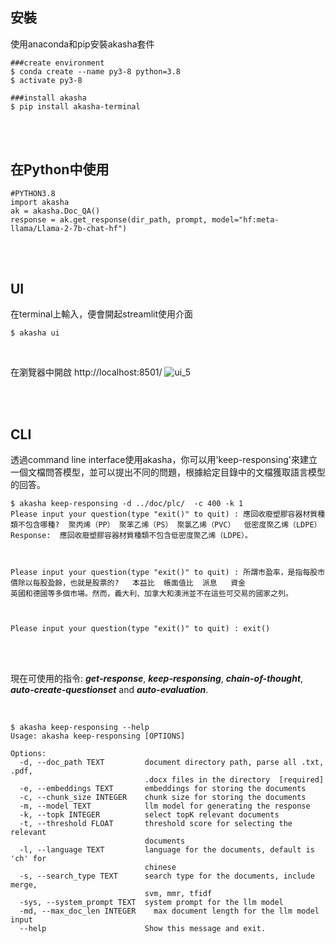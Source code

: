## 安裝

使用anaconda和pip安裝akasha套件


```shell!
###create environment
$ conda create --name py3-8 python=3.8
$ activate py3-8

###install akasha
$ pip install akasha-terminal
```

</br>
</br>

## 在Python中使用


```python=
#PYTHON3.8
import akasha
ak = akasha.Doc_QA()
response = ak.get_response(dir_path, prompt, model="hf:meta-llama/Llama-2-7b-chat-hf")
```
</br>
</br>

## UI

在terminal上輸入，便會開起streamlit使用介面

```shell!
$ akasha ui
```
</br>

在瀏覽器中開啟 http://localhost:8501/ ![ui_5](https://hackmd.io/_uploads/Hkh8vijKT.png)


</br>
</br>

## CLI
透過command line interface使用akasha，你可以用'keep-responsing'來建立一個文檔問答模型，並可以提出不同的問題，根據給定目錄中的文檔獲取語言模型的回答。

```shell=!
$ akasha keep-responsing -d ../doc/plc/  -c 400 -k 1
Please input your question(type "exit()" to quit) : 應回收廢塑膠容器材質種類不包含哪種?  聚丙烯（PP） 聚苯乙烯（PS） 聚氯乙烯（PVC）  低密度聚乙烯（LDPE）
Response:  應回收廢塑膠容器材質種類不包含低密度聚乙烯（LDPE）。



Please input your question(type "exit()" to quit) : 所謂市盈率，是指每股市價除以每股盈餘，也就是股票的?   本益比  帳面值比  派息   資金
英國和德國等多個市場。然而，義大利、加拿大和澳洲並不在這些可交易的國家之列。



Please input your question(type "exit()" to quit) : exit()
```

</br>
</br>

現在可使用的指令: ***get-response***, ***keep-responsing***, ***chain-of-thought***, ***auto-create-questionset*** and ***auto-evaluation***.

</br>


```shell=!
$ akasha keep-responsing --help
Usage: akasha keep-responsing [OPTIONS]

Options:
  -d, --doc_path TEXT         document directory path, parse all .txt, .pdf,
                              .docx files in the directory  [required]
  -e, --embeddings TEXT       embeddings for storing the documents
  -c, --chunk_size INTEGER    chunk size for storing the documents
  -m, --model TEXT            llm model for generating the response
  -k, --topk INTEGER          select topK relevant documents
  -t, --threshold FLOAT       threshold score for selecting the relevant
                              documents
  -l, --language TEXT         language for the documents, default is 'ch' for
                              chinese
  -s, --search_type TEXT      search type for the documents, include merge,
                              svm, mmr, tfidf
  -sys, --system_prompt TEXT  system prompt for the llm model
  -md, --max_doc_len INTEGER    max document length for the llm model input
  --help                      Show this message and exit.


```